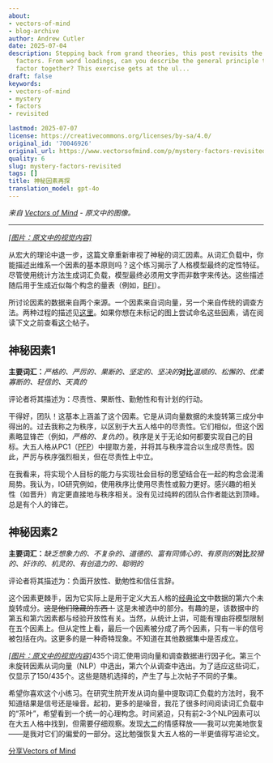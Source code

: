 ```yaml
---
about:
- vectors-of-mind
- blog-archive
author: Andrew Cutler
date: 2025-07-04
description: Stepping back from grand theories, this post revisits the mystery lexical
  factors. From word loadings, can you describe the general principle that holds a
  factor together? This exercise gets at the ul...
draft: false
keywords:
- vectors-of-mind
- mystery
- factors
- revisited

lastmod: 2025-07-07
license: https://creativecommons.org/licenses/by-sa/4.0/
original_id: '70046926'
original_url: https://www.vectorsofmind.com/p/mystery-factors-revisited
quality: 6
slug: mystery-factors-revisited
tags: []
title: 神秘因素再探
translation_model: gpt-4o
---
```


*来自 [Vectors of Mind](https://www.vectorsofmind.com/p/mystery-factors-revisited) - 原文中的图像。*

---

[*[图片：原文中的视觉内容]*](https://substackcdn.com/image/fetch/$s_!mwT7!,f_auto,q_auto:good,fl_progressive:steep/https%3A%2F%2Fbucketeer-e05bbc84-baa3-437e-9518-adb32be77984.s3.amazonaws.com%2Fpublic%2Fimages%2Fce394826-55c7-436d-baf8-89fc9febae13_1024x1024.png)

从宏大的理论中退一步，这篇文章重新审视了神秘的词汇因素。从词汇负载中，你能描述出维系一个因素的基本原则吗？这个练习揭示了人格模型最终的定性特征。尽管使用统计方法生成词汇负载，模型最终必须用文字而非数字来传达。这些描述随后用于生成近似每个构念的量表（例如，[BFI](https://fetzer.org/sites/default/files/images/stories/pdf/selfmeasures/Personality-BigFiveInventory.pdf)）。

所讨论因素的数据来自两个来源。一个因素来自词向量，另一个来自传统的调查方法。两种过程的描述见[这里](https://vectors.substack.com/p/the-big-five-are-word-vectors)。如果你想在未标记的图上尝试命名这些因素，请在阅读下文之前查看[这个](https://vectors.substack.com/p/guess-the-factor)帖子。

## **神秘因素1**

**主要词汇：**_严格的、严厉的、果断的、坚定的、坚决的_**对比**_温顺的、松懈的、优柔寡断的、轻信的、天真的_

评论者将其描述为：尽责性、果断性、勤勉性和有计划的行动。

干得好，团队！这基本上涵盖了这个因素。它是从词向量数据的未旋转第三成分中得出的。过去我称之为秩序，以区别于大五人格中的尽责性。它们相似，但这个因素略显锋芒（例如，_严格的、复仇的_）。秩序是关于无论如何都要实现自己的目标。大五人格从PC1（[PFP](https://vectors.substack.com/p/primary-factor-of-personality-part)）中提取方差，并将其与秩序混合以生成尽责性。因此，严厉与秩序强烈相关，但在尽责性上中立。

在我看来，将实现个人目标的能力与实现社会目标的愿望结合在一起的构念会混淆局势。我认为，IO研究例如，使用秩序比使用尽责性或毅力更好。感兴趣的相关性（如晋升）肯定更直接地与秩序相关。没有见过纯粹的团队合作者能达到顶峰。总是有个人的锋芒。

## **神秘因素2**

**主要词汇：**_缺乏想象力的、不复杂的、道德的、富有同情心的、有原则的_**对比**_狡猾的、奸诈的、机灵的、有创造力的、聪明的_

评论者将其描述为：负面开放性、勤勉性和信任言辞。

这个因素更棘手，因为它实际上是用于定义大五人格的[经典论文](https://onlinelibrary.wiley.com/doi/abs/10.1002/\(SICI\)1099-0984\(199603\)10:1%3C61::AID-PER246%3E3.0.CO;2-D)中数据的第六个未旋转成分。~~这是他们隐藏的东西！~~ 这是未被选中的部分。有趣的是，该数据中的第五和第六因素都与经验开放性有关。当然，从统计上讲，可能有理由将模型限制在五个因素上。但从定性上看，最后一个因素被分成了两个因素，只有一半的信号被包括在内。这更多的是一种奇特现象。不知道在其他数据集中是否成立。

[*[图片：原文中的视觉内容]*](https://substackcdn.com/image/fetch/$s_!NlBJ!,f_auto,q_auto:good,fl_progressive:steep/https%3A%2F%2Fbucketeer-e05bbc84-baa3-437e-9518-adb32be77984.s3.amazonaws.com%2Fpublic%2Fimages%2Fbcba348e-6ed3-442c-9506-6d3a8f7b5d4e_1201x1065.png)435个词汇使用词向量和调查数据进行因子化。第三个未旋转因素从词向量（NLP）中选出，第六个从调查中选出。为了适应这些词汇，仅显示了150/435个。这些是随机选择的，产生了与上次帖子不同的子集。

希望你喜欢这个小练习。在研究生院开发从词向量中提取词汇负载的方法时，我不知道结果是信号还是噪音。起初，更多的是噪音，我花了很多时间阅读词汇负载中的“茶叶”，希望看到一个统一的心理构念。时间紧迫，只有前2-3个NLP因素可以在大五人格中找到，但需要仔细观察。发现[大二](https://psycnet.apa.org/fulltext/1997-42257-010.html)的情感释放——我可以完美地恢复——是我对它们的偏爱的一部分。这比勉强恢复大五人格的一半更值得写进论文。

[分享Vectors of Mind](https://vectors.substack.com/?utm_source=substack&utm_medium=email&utm_content=share&action=share)